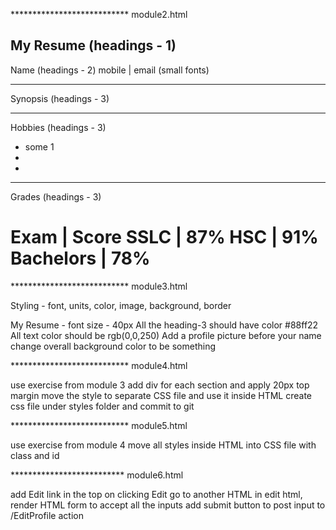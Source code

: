 *************************** module2.html

My Resume (headings - 1)
----------------------
Name (headings - 2)
mobile | email (small fonts)

-----------------------
Synopsis (headings - 3)

<descrption in sentences>


----------
Hobbies (headings - 3)

* some 1
*
*


----------
Grades (headings - 3)

Exam | Score
SSLC | 87%
HSC  | 91%
Bachelors | 78%
======================

*************************** module3.html

Styling - font, units, color, image, background, border

My Resume - font size - 40px
All the heading-3 should have color #88ff22
All text color should be rgb(0,0,250)
Add a profile picture before your name
change overall background color to be something

*************************** module4.html

use exercise from module 3
add div for each section and apply 20px top margin
move the style to separate CSS file and use it inside HTML 
create css file under styles folder and commit to git

*************************** module5.html

use exercise from module 4
move all styles inside HTML into CSS file with class and id


************************** module6.html

add Edit link in the top
on clicking Edit go to another HTML
in edit html, render HTML form to accept all the inputs
add submit button to post input to /EditProfile action

